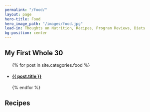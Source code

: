 ```yaml
---
permalink: "/food/"
layout: page
hero-title: Food
hero_image_path: "/images/food.jpg"
lead-in: Thoughts on Nutrition, Recipes, Program Reviews, Diets
bg-position: center
---
```


<div class="container default">
  <h2 class="editable trafalgar text-center editable">My First Whole 30</h2>
  <center>
  </center>
  <div blog-gallery="many">
    <!-- <h2 class="editable double-pica text-center editable" style="margin: 30px;">All Posts</h2> -->
    <ul>  
      {% for post in site.categories.food %}
        <a href="{{ post.url }}" class="hvr-grow"><li class="food invert">
        <div class="preview" style="background-position: center {{ post.image-position }}; background-image: url('{{ post.main_image_path }}')">
        </div>
          <h4 class="pica">{{ post.title }}</h4>
          <i class="fa fa-chevron-right" aria-hidden="true"></i>
        </li>
        </a>
      {% endfor %}
    </ul>
  <h2 class="editable trafalgar text-center editable">Recipes</h2>
  <center>
  </center>
  </div>
</div>

<!-- <nav class="filters food">
  <h3 class="great-primer editable" style="display: inline;">Filter by Category:</h3><a href="/food/#allposts">All Posts</a>
  {% for category in site.categories %}
      <a href="#{{ category | first | remove:' ' }}">{{ category | first }}</a> {% if forloop.last %} {% else %} {% endif %}
  {% endfor %}
</nav> -->
